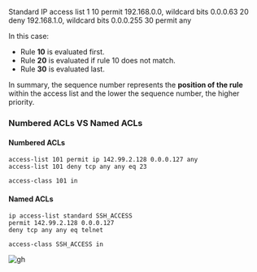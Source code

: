 
Standard IP access list 1
    10 permit 192.168.0.0, wildcard bits 0.0.0.63
    20 deny 192.168.1.0, wildcard bits 0.0.0.255
    30 permit any

In this case:

- Rule **10** is evaluated first.
- Rule **20** is evaluated if rule 10 does not match.
- Rule **30** is evaluated last.

In summary, the sequence number represents the **position of the rule** within the access list and the lower the sequence number, the higher priority.



### Numbered ACLs VS Named ACLs

#### Numbered ACLs
```
access-list 101 permit ip 142.99.2.128 0.0.0.127 any
access-list 101 deny tcp any any eq 23

access-class 101 in
```

#### Named ACLs
```
ip access-list standard SSH_ACCESS
permit 142.99.2.128 0.0.0.127
deny tcp any any eq telnet

access-class SSH_ACCESS in
```

![gh](https://raw.githubusercontent.com/ndriannazriel04/Advanced-Network-Tech/main/obsidian/images1734966486000nmsrew.png)
